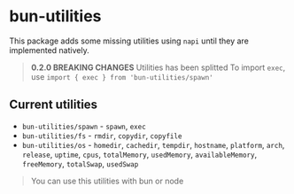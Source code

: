 # bun-utilities

This package adds some missing utilities using `napi` until they are implemented natively.

> **0.2.0 BREAKING CHANGES**
> Utilities has been splitted
> To import `exec`, use `import { exec } from 'bun-utilities/spawn'`

## Current utilities

* `bun-utilities/spawn` - `spawn`, `exec`
* `bun-utilities/fs` - `rmdir`, `copydir`, `copyfile`
* `bun-utilities/os` - `homedir`, `cachedir`, `tempdir`, `hostname`, `platform`, `arch`, `release`, `uptime`, `cpus`, `totalMemory`, `usedMemory`, `availableMemory`, `freeMemory`, `totalSwap`, `usedSwap`

> You can use this utilities with bun or node
